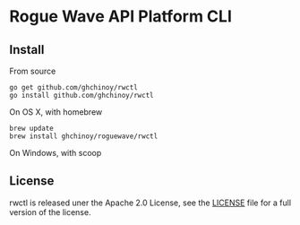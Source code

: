 # Rogue Wave API Platform CLI

## Install

From source

```
go get github.com/ghchinoy/rwctl
go install github.com/ghchinoy/rwctl
```

On OS X, with homebrew

```
brew update
brew install ghchinoy/roguewave/rwctl
```

On Windows, with scoop


## License

rwctl is released uner the Apache 2.0 License, see the [LICENSE](LICENSE) file for a full version of the license.
